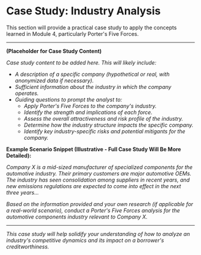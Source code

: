 # Case Study: Industry Analysis

This section will provide a practical case study to apply the concepts learned in Module 4, particularly Porter's Five Forces.

---

**(Placeholder for Case Study Content)**

*Case study content to be added here. This will likely include:*
*   *A description of a specific company (hypothetical or real, with anonymized data if necessary).*
*   *Sufficient information about the industry in which the company operates.*
*   *Guiding questions to prompt the analyst to:*
    *   *Apply Porter's Five Forces to the company's industry.*
    *   *Identify the strength and implications of each force.*
    *   *Assess the overall attractiveness and risk profile of the industry.*
    *   *Determine how the industry structure impacts the specific company.*
    *   *Identify key industry-specific risks and potential mitigants for the company.*

**Example Scenario Snippet (Illustrative - Full Case Study Will Be More Detailed):**

*Company X is a mid-sized manufacturer of specialized components for the automotive industry. Their primary customers are major automotive OEMs. The industry has seen consolidation among suppliers in recent years, and new emissions regulations are expected to come into effect in the next three years...*

*Based on the information provided and your own research (if applicable for a real-world scenario), conduct a Porter's Five Forces analysis for the automotive components industry relevant to Company X.*

---

*This case study will help solidify your understanding of how to analyze an industry's competitive dynamics and its impact on a borrower's creditworthiness.*
